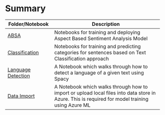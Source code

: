 # Summary

|Folder/Notebook|Description|
|---|---|
|[ABSA](absa)|Notebooks for training and deploying Aspect Based Sentiment Analysis Model|
|[Classification](absa_sentence_classifier)|Notebooks for training and predicting categories for sentences based on Text Classification approach|
|[Language Detection](language-detection-using-spacy.ipynb)|A Notebook which walks through how to detect a language of a given text using Spacy |
|[Data Import](import-data-datastore.ipynb)|A Notebook which walks through how to import or upload local files into data store in Azure. This is required for model training using Azure ML |